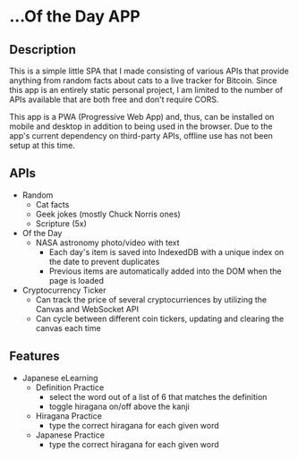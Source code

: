 # ...Of the Day APP

## Description
This is a simple little SPA that I made consisting of various APIs that provide anything from random facts about cats to a live tracker for Bitcoin. Since this app is an entirely static personal project, I am limited to the number of APIs available that are both free and don't require CORS.

This app is a PWA (Progressive Web App) and, thus, can be installed on mobile and desktop in addition to being used in the browser. Due to the app's current dependency on third-party APIs, offline use has not been setup at this time.

## APIs
- Random
    - Cat facts
    - Geek jokes (mostly Chuck Norris ones)
    - Scripture (5x)
- Of the Day
    - NASA astronomy photo/video with text
        -  Each day's item is saved into IndexedDB with a unique index on the date to prevent duplicates
        -  Previous items are automatically added into the DOM when the page is loaded
- Cryptocurrency Ticker
    - Can track the price of several cryptocurriences by utilizing the Canvas and WebSocket API
    - Can cycle between different coin tickers, updating and clearing the canvas each time

## Features
- Japanese eLearning
    - Definition Practice
        - select the word out of a list of 6 that matches the definition
        - toggle hiragana on/off above the kanji
    - Hiragana Practice
        - type the correct hiragana for each given word
    - Japanese Practice
        - type the correct hiragana for each given word
